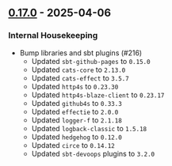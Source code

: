 ## [0.17.0](https://github.com/kevin-lee/sbt-docusaur/issues?q=is%3Aissue%20is%3Aclosed%20milestone%3Amilestone23) - 2025-04-06

### Internal Housekeeping
* Bump libraries and sbt plugins (#216)
  - Updated `sbt-github-pages` to `0.15.0`
  - Updated `cats-core` to `2.13.0`
  - Updated `cats-effect` to `3.5.7`
  - Updated `http4s` to `0.23.30`
  - Updated `http4s-blaze-client` to `0.23.17`
  - Updated `github4s` to `0.33.3`
  - Updated `effectie` to `2.0.0`
  - Updated `logger-f` to `2.1.18`
  - Updated `logback-classic` to `1.5.18`
  - Updated `hedgehog` to `0.12.0`
  - Updated `circe` to `0.14.12`
  - Updated `sbt-devoops` plugins to `3.2.0`

